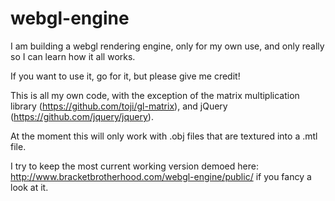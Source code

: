 webgl-engine
============
I am building a webgl rendering engine, only for my own use, and only really so I can learn how it all works.

If you want to use it, go for it, but please give me credit!

This is all my own code, with the exception of the matrix multiplication library (https://github.com/toji/gl-matrix), and jQuery (https://github.com/jquery/jquery).

At the moment this will only work with .obj files that are textured into a .mtl file.

I try to keep the most current working version demoed here: http://www.bracketbrotherhood.com/webgl-engine/public/ if you fancy a look at it.
